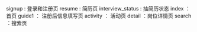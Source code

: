 signup : 登录和注册页
resume : 简历页
interview_status : 抽简历状态
index ：首页
guide1 ： 注册后信息填写页
activity ： 活动页
detail ：岗位详情页
search ：搜索页